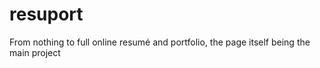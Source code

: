 # resuport
From nothing to full online resumé and portfolio, the page itself being the main project
